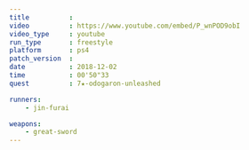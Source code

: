 ```yaml
---
title          :
video          : https://www.youtube.com/embed/P_wnPOD9obI
video_type     : youtube
run_type       : freestyle
platform       : ps4
patch_version  :
date           : 2018-12-02
time           : 00'50"33
quest          : 7★-odogaron-unleashed

runners:
    - jin-furai

weapons:
    - great-sword
---
```

